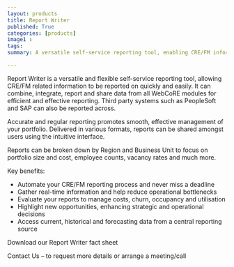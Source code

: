 ```yaml
---
layout: products
title: Report Writer
published: True
categories: [products]
image1 : 
tags: 
summary: A versatile self-service reporting tool, enabling CRE/FM information to be reported on quickly and easily.

---
```

Report Writer is a versatile and flexible self-service reporting tool, allowing CRE/FM related information to be reported on quickly and easily. It can combine, integrate, report and share data from all WebCoRE modules for efficient and effective reporting. Third party systems such as PeopleSoft and SAP can also be reported across.

Accurate and regular reporting promotes smooth, effective management of your portfolio. Delivered in various formats, reports can be shared amongst users using the intuitive interface. 

Reports can be broken down by Region and Business Unit to focus on portfolio size and cost, employee counts, vacancy rates and much more.



Key benefits:

*	Automate your CRE/FM reporting process and never miss a deadline
*	Gather real-time information and help reduce operational bottlenecks
*	Evaluate your reports to manage costs, churn, occupancy and utilisation
*	Highlight new opportunities, enhancing strategic and operational decisions
*	Access current, historical and forecasting data from a central reporting source


Download our Report Writer fact sheet

Contact Us – to request more details or arrange a meeting/call 

